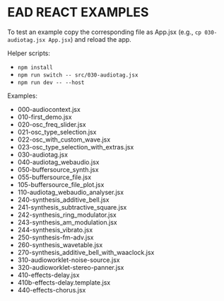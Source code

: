 # EAD REACT EXAMPLES

To test an example copy the corresponding file as App.jsx (e.g., `cp 030-audiotag.jsx App.jsx`) and reload the app.

Helper scripts:

  - `npm install`
  - `npm run switch -- src/030-audiotag.jsx`
  - `npm run dev -- --host`

Examples:

  - 000-audiocontext.jsx
  - 010-first_demo.jsx
  - 020-osc_freq_slider.jsx
  - 021-osc_type_selection.jsx
  - 022-osc_with_custom_wave.jsx
  - 023-osc_type_selection_with_extras.jsx
  - 030-audiotag.jsx
  - 040-audiotag_webaudio.jsx
  - 050-buffersource_synth.jsx
  - 055-buffersource_file.jsx
  - 105-buffersource_file_plot.jsx
  - 110-audiotag_webaudio_analyser.jsx
  - 240-synthesis_additive_bell.jsx
  - 241-synthesis_subtractive_square.jsx
  - 242-synthesis_ring_modulator.jsx
  - 243-synthesis_am_modulation.jsx
  - 244-synthesis_vibrato.jsx
  - 250-synthesis-fm-adv.jsx
  - 260-synthesis_wavetable.jsx
  - 270-synthesis_additive_bell_with_waaclock.jsx
  - 310-audioworklet-noise-source.jsx
  - 320-audioworklet-stereo-panner.jsx
  - 410-effects-delay.jsx
  - 410b-effects-delay.template.jsx
  - 440-effects-chorus.jsx


